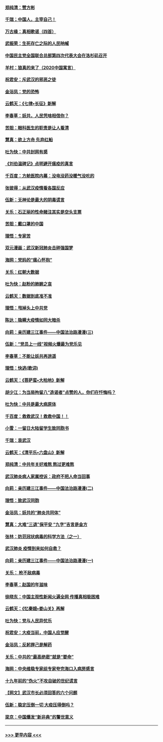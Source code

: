 #### [郑纯清：赞方彬](../pages/nsc993/n11856803.md?t=02100922) 
#### [千瑞；中国人，主宰自己！](../pages/nsc993/n11856793.md?t=02100922) 
#### [万古缘：真相歌谣（四首）](../pages/nsc993/n11856263.md?t=02100922) 
#### [武振荣：生死存亡之际的人民呐喊](../pages/nsc993/n11856256.md?t=02100922) 
#### [中国民主党全国联合总部第四次代表大会在洛杉矶召开](../pages/nsc993/n11856344.md?t=02100922) 
#### [羊村：狼真的来了（2020中国寓言）](../pages/nsc993/n11856229.md?t=02100922) 
#### [祝君安：斥武汉的邪恶之徒](../pages/nsc993/n11855861.md?t=02100922) 
#### [金浴凤：党的恐怖](../pages/nsc993/n11855849.md?t=02100922) 
#### [云鹤天：《七律▪长征》新解](../pages/nsc993/n11855479.md?t=02100922) 
#### [李春草：妖共，人民凭啥相信你？](../pages/nsc993/n11855196.md?t=02100922) 
#### [苦胆：眼科医生的职责是让人看清](../pages/nsc993/n11853840.md?t=02100922) 
#### [慧真：欲上方舟 先弃红船](../pages/nsc993/n11853483.md?t=02100922) 
#### [吐为快：中共封网有感](../pages/nsc993/n11852575.md?t=02100922) 
#### [《刘伯温碑记》点明避开瘟疫的真言](../pages/nsc993/n11852128.md?t=02100922) 
#### [千百度：方舱医院内幕：没电没药没暖气没吃的](../pages/nsc993/n11850211.md?t=02100922) 
#### [张彼得：从武汉疫情看各国反应](../pages/nsc993/n11850102.md?t=02100922) 
#### [伍新：无神论是最大的阴毒谎言](../pages/nsc993/n11846129.md?t=02100922) 
#### [关乐：石正丽的性命赌注其实是空头支票](../pages/nsc993/n11846109.md?t=02100922) 
#### [苦胆：戴口罩的中国](../pages/nsc993/n11845576.md?t=02100922) 
#### [理悟：专家苦](../pages/nsc993/n11845564.md?t=02100922) 
#### [双元漫画：武汉新冠肺炎击碎强国梦](../pages/nsc993/n11843320.md?t=02100922) 
#### [海网：党妈的“瘟心怀抱”](../pages/nsc993/n11840740.md?t=02100922) 
#### [关乐：红朝大数据](../pages/nsc993/n11840675.md?t=02100922) 
#### [吐为快：赵粉的肺腑之哀](../pages/nsc993/n11840618.md?t=02100922) 
#### [云鹤天：数据到底准不准](../pages/nsc993/n11840325.md?t=02100922) 
#### [理悟：甩掉头上中共党](../pages/nsc993/n11838826.md?t=02100922) 
#### [陈达：隐瞒大疫情如同大暗杀](../pages/nsc993/n11838771.md?t=02100922) 
#### [向莉：亲历建三江事件——中国法治路漫漫(三)](../pages/nsc993/n11831825.md?t=02100922) 
#### [伍新：“党员上一线”视频火爆最为党乐见](../pages/nsc993/n11838200.md?t=02100922) 
#### [李春草：不能让妖共再逍遥](../pages/nsc993/n11838102.md?t=02100922) 
#### [理悟：快逃(歌词)](../pages/nsc993/n11838083.md?t=02100922) 
#### [云鹤天：《菩萨蛮▪大柏地》新解](../pages/nsc993/n11838059.md?t=02100922) 
#### [胡少江：为当局拘留八“造谣者”点赞的人，你们在忏悔吗？](../pages/nsc993/n11836801.md?t=02100922) 
#### [吐为快：中共是最大病原体](../pages/nsc993/n11836748.md?t=02100922) 
#### [千百度：救救武汉！救救中国！！](../pages/nsc993/n11836145.md?t=02100922) 
#### [小雪：一留日大陆留学生致同胞书](../pages/nsc993/n11834624.md?t=02100922) 
#### [千瑞：哀武汉](../pages/nsc993/n11833647.md?t=02100922) 
#### [云鹤天：《清平乐▪六盘山》新解](../pages/nsc993/n11833611.md?t=02100922) 
#### [郑纯清：中共年关好难熬 熬过更难熬](../pages/nsc993/n11833489.md?t=02100922) 
#### [武汉肺炎病人家属控诉：政府不把人命当回事](../pages/nsc993/n11833205.md?t=02100922) 
#### [向莉：亲历建三江事件——中国法治路漫漫(二)](../pages/nsc993/n11829102.md?t=02100922) 
#### [理悟：致武汉同胞](../pages/nsc993/n11831522.md?t=02100922) 
#### [金浴凤：妖共的“肺炎共同体”](../pages/nsc993/n11829448.md?t=02100922) 
#### [慧真：大难“三退”保平安 “九字”吉言是金方](../pages/nsc993/n11829501.md?t=02100922) 
#### [张林：防范冠状病毒的科学方法（之一）](../pages/nsc993/n11828618.md?t=02100922) 
#### [武汉肺炎 疫情到来如何自救？](../pages/nsc993/n11827632.md?t=02100922) 
#### [向莉：亲历建三江事件——中国法治路漫漫(一)](../pages/nsc993/n11827190.md?t=02100922) 
#### [关乐： 枪不敌病毒](../pages/nsc993/n11826746.md?t=02100922) 
#### [李春草：赵国的年滋味](../pages/nsc993/n11826321.md?t=02100922) 
#### [徐晓东：中国主观性新闻火遍全网 传播真相极困难](../pages/nsc993/n11826508.md?t=02100922) 
#### [云鹤天：《忆秦娥▪娄山关》再解](../pages/nsc993/n11824682.md?t=02100922) 
#### [吐为快：党与人民异忧乐](../pages/nsc993/n11824660.md?t=02100922) 
#### [祝君安：大疫当前，中国人应觉醒](../pages/nsc993/n11821946.md?t=02100922) 
#### [金浴凤：反躬罪己是解药](../pages/nsc993/n11820280.md?t=02100922) 
#### [关乐：中共的“最高绝密”就是“要命”](../pages/nsc993/n11816946.md?t=02100922) 
#### [海网：中央维稳专家组专家夸完海口入病房感言](../pages/nsc993/n11815138.md?t=02100922) 
#### [十九年前的“伪火”不攻自破的世纪谎言](../pages/nsc993/n11813238.md?t=02100922) 
#### [【网文】武汉市长必须回答的六个问题](../pages/nsc993/n11813848.md?t=02100922) 
#### [伍新：稳定压倒一切 大疫压得倒吗？](../pages/nsc993/n11812634.md?t=02100922) 
#### [梁京：中国爆发“新非典”的警世意义](../pages/nsc993/n11812554.md?t=02100922) 

----
#### [ >>> 更早内容 <<< ](../indexes/nsc993-earlier.md)
